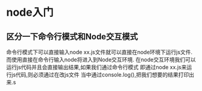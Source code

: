 # node入门

## 区分一下命令行模式和Node交互模式

命令行模式下可以直接输入node xx.js文件就可以直接在node环境下运行js文件.而使用直接在命令行输入node将进入到Node交互环境.
在node交互环境我们可以运行js代码并且会直接输出结果,如果我们通过命令行模式 即通过node xx.js来运行js代码,则必须通过在改js文件
当中通过console.log(),把我们想要的结果打印出来.s